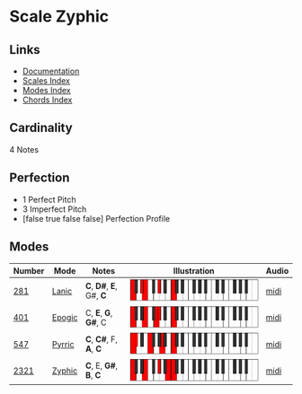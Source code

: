 # Scale Zyphic

## Links

- [Documentation](index.md)
- [Scales Index](Scales.md)
- [Modes Index](Modes.md)
- [Chords Index](Chords.md)

## Cardinality

4 Notes

## Perfection

- 1 Perfect Pitch
- 3 Imperfect Pitch
- [false true false false] Perfection Profile

## Modes

| Number | Mode | Notes | Illustration | Audio |
|--------|------|-------|--------------|-------|
| [281](https://ianring.com/musictheory/scales/281) | [Lanic](ModeLanic.md) | **C**, **D#**, **E**, G#, **C** | ![CNaturalLanic](ModeCNaturalLanic.png) | [midi](https://github.com/edipermadi/music/blob/main/docs/ModeCNaturalLanic.mid?raw=true) | 
| [401](https://ianring.com/musictheory/scales/401) | [Epogic](ModeEpogic.md) | C, **E**, **G**, **G#**, C | ![CNaturalEpogic](ModeCNaturalEpogic.png) | [midi](https://github.com/edipermadi/music/blob/main/docs/ModeCNaturalEpogic.mid?raw=true) | 
| [547](https://ianring.com/musictheory/scales/547) | [Pyrric](ModePyrric.md) | **C**, **C#**, F, **A**, **C** | ![CNaturalPyrric](ModeCNaturalPyrric.png) | [midi](https://github.com/edipermadi/music/blob/main/docs/ModeCNaturalPyrric.mid?raw=true) | 
| [2321](https://ianring.com/musictheory/scales/2321) | [Zyphic](ModeZyphic.md) | **C**, E, **G#**, **B**, **C** | ![CNaturalZyphic](ModeCNaturalZyphic.png) | [midi](https://github.com/edipermadi/music/blob/main/docs/ModeCNaturalZyphic.mid?raw=true) | 
